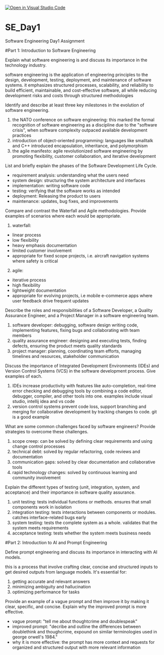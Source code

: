 [![Open in Visual Studio Code](https://classroom.github.com/assets/open-in-vscode-2e0aaae1b6195c2367325f4f02e2d04e9abb55f0b24a779b69b11b9e10269abc.svg)](https://classroom.github.com/online_ide?assignment_repo_id=19038427&assignment_repo_type=AssignmentRepo)
# SE_Day1
Software Engineering Day1 Assignment

#Part 1: Introduction to Software Engineering

Explain what software engineering is and discuss its importance in the technology industry.

software engineering is the application of engineering principles to the design, development, testing, deployment, and maintenance of software systems. it emphasizes structured processes, scalability, and reliability to build efficient, maintainable, and cost-effective software, all while reducing development risks and costs through structured methodologies


Identify and describe at least three key milestones in the evolution of software engineering.

1. the NATO conference on software engineering: this marked the formal recognition of software engineering as a discipline due to the "software crisis", when software complexity outpaced available development practices
2. introduction of object-oriented programming: languages like smalltalk and C++ introduced encapsulation, inheritance, and polymorphism
3. the agile manifesto: agile revolutionized software engineering by promoting flexibility, customer collaboration, and iterative development


List and briefly explain the phases of the Software Development Life Cycle.

- requirement analysis: understanding what the users need
- system design: structuring the system architecture and interfaces
- implementation: writing software code
- testing: verifying that the software works as intended
- deployment: Releasing the product to users
- maintenance: updates, bug fixes, and improvements


Compare and contrast the Waterfall and Agile methodologies. Provide examples of scenarios where each would be appropriate.

1. waterfall:
- linear process
- low flexibility
- heavy emphasis documentation
- limited customer involvement
- appropriate for fixed scope projects, i.e. aircraft navigation systems where safety is critical

2. agile:
- iterative process
- high flexibility
- lightweight documentation
- appropriate for evolving projects, i.e mobile e-commerce apps where user feedback drive frequent updates


Describe the roles and responsibilities of a Software Developer, a Quality Assurance Engineer, and a Project Manager in a software engineering team.

1. software developer: debugging, software design writing code, implementing features, fixing bugs and collaborating with team members
2. quality assurance engineer: designing and executing tests, finding defects, ensuring the product meets quality standards
3. project manager: planning, coordinating team efforts, managing timelines and resources, stakeholder communication

Discuss the importance of Integrated Development Environments (IDEs) and Version Control Systems (VCS) in the software development process. Give examples of each.

1. IDEs increase productivity with features like auto-completion, real-time error checking and debugging tools by combining a code editor, debugger, compiler, and other tools into one. examples include visual studio, intellij idea and vs code
2. version control systems prevent code loss, support branching and merging for collaborative development by tracking changes to code. git is a good example


What are some common challenges faced by software engineers? Provide strategies to overcome these challenges.

1. scope creep: can be solved by defining clear requirements and using change control processes
2. technical debt: solved by regular refactoring, code reviews and documentation
3. communication gaps: solved by clear documentation and collaborative tools
4. rapid technology changes: solved by continuous learning and community involvement


Explain the different types of testing (unit, integration, system, and acceptance) and their importance in software quality assurance.

1. unit testing: tests individual functions or methods. ensures that small components work in isolation
2. integration testing: tests interactions between components or modules. catches interface-related bugs early
3. system testing: tests the complete system as a whole. validates that the system meets requirements
4. acceptance testing: tests whether the system meets business needs


#Part 2: Introduction to AI and Prompt Engineering


Define prompt engineering and discuss its importance in interacting with AI models.

this is a process that involve crafting clear, concise and structured inputs to get desired outputs from language models. It's essential for:
1. getting accurate and relevant answers
2. minimizing ambiguity and hallucination
3. optimizing performance for tasks

Provide an example of a vague prompt and then improve it by making it clear, specific, and concise. Explain why the improved prompt is more effective.

- vague prompt: "tell me about thoughtcrime and doublespeak"
- improved prompt: "decribe and outline the differences between doublethink and thoughcrime, expound on similar terminologies used in george orwell's 1984."
- why it is more effective: the prompt has more context and requests for organized and structured output with more relevant information
